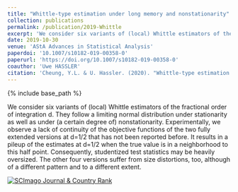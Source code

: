```yaml
---
title: "Whittle-type estimation under long memory and nonstationarity"
collection: publications
permalink: /publication/2019-Whittle
excerpt: 'We consider six variants of (local) Whittle estimators of the fractional order of integration d.'
date: 2019-10-30
venue: 'AStA Advances in Statistical Analysis'
paperdoi: '10.1007/s10182-019-00358-0'
paperurl: 'https://doi.org/10.1007/s10182-019-00358-0'
coauthor: 'Uwe HASSLER'
citation: 'Cheung, Y.L. & U. Hassler. (2020). "Whittle-type estimation under long memory and nonstationarity." <i>AStA Advances in Statistical Analysis</i>, 104, 363-383.'
---
```

{% include base_path %}

We consider six variants of (local) Whittle estimators of the fractional order of integration d. They follow a limiting normal distribution under stationarity as well as under (a certain degree of) nonstationarity. Experimentally, we observe a lack of continuity of the objective functions of the two fully extended versions at d=1/2 that has not been reported before. It results in a pileup of the estimates at d=1/2 when the true value is in a neighborhood to this half point. Consequently, studentized test statistics may be heavily oversized. The other four versions suffer from size distortions, too, although of a different pattern and to a different extent.

<a href="https://www.scimagojr.com/journalsearch.php?q=11800154594&amp;tip=sid&amp;exact=no" title="SCImago Journal &amp; Country Rank"><img border="0" src="https://www.scimagojr.com/journal_img.php?id=11800154594" alt="SCImago Journal &amp; Country Rank"  /></a>
